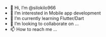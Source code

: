 - 👋 Hi, I’m @silokilo966
- 👀 I’m interested in Mobile app development
- 🌱 I’m currently learning Flutter/Dart
- 💞️ I’m looking to collaborate on ...
- 📫 How to reach me ...

<!---
silokilo966/silokilo966 is a ✨ special ✨ repository because its `README.md` (this file) appears on your GitHub profile.
You can click the Preview link to take a look at your changes.
--->
